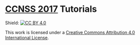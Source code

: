 # [CCNSS 2017](http://www.ccnss.org/ccn-2017) Tutorials


Shield: [![CC BY 4.0][cc-by-shield]][cc-by]

This work is licensed under a [Creative Commons Attribution 4.0 International
License][cc-by].

[cc-by]: http://creativecommons.org/licenses/by/4.0/
[cc-by-image]: https://i.creativecommons.org/l/by/4.0/88x31.png
[cc-by-shield]: https://img.shields.io/badge/License-CC%20BY%204.0-lightgrey.svg
